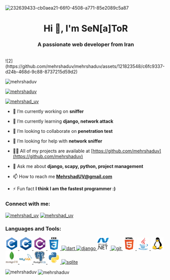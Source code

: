 ![232639433-cb0aea21-66f0-4508-a771-85e2089c5a87](https://github.com/mehrshaduv/mehrshaduv/assets/121823548/bc992342-b2fb-40cf-a9b7-26dc0a11584b)
<br>
<h1 align="center">Hi 👋, I'm SeN[a]ToR</h1>
<h3 align="center">A passionate web developer from Iran</h3>
<br>
![2](https://github.com/mehrshaduv/mehrshaduv/assets/121823548/c6fc9337-d24b-468d-9c88-8737215d59d2)
<br>
<p align="left"> <img src="https://komarev.com/ghpvc/?username=mehrshaduv&label=Profile%20views&color=0e75b6&style=flat" alt="mehrshaduv" /> </p>

<p align="left"> <a href="https://github.com/ryo-ma/github-profile-trophy"><img src="https://github-profile-trophy.vercel.app/?username=mehrshaduv" alt="mehrshaduv" /></a> </p>

<p align="left"> <a href="https://twitter.com/mehrshad_uv" target="blank"><img src="https://img.shields.io/twitter/follow/mehrshad_uv?logo=twitter&style=for-the-badge" alt="mehrshad_uv" /></a> </p>

- 🔭 I’m currently working on **sniffer**

- 🌱 I’m currently learning **django, network attack**

- 👯 I’m looking to collaborate on **penetration test**

- 🤝 I’m looking for help with **network sniffer**

- 👨‍💻 All of my projects are available at [https://github.com/mehrshaduv](https://github.com/mehrshaduv)

- 💬 Ask me about **django, scapy, python, project management**

- 📫 How to reach me **MehrshadUV@gmail.com**

- ⚡ Fun fact **I think I am the fastest programmer :)**

<h3 align="left">Connect with me:</h3>
<p align="left">
<a href="https://twitter.com/mehrshad_uv" target="blank"><img align="center" src="https://raw.githubusercontent.com/rahuldkjain/github-profile-readme-generator/master/src/images/icons/Social/twitter.svg" alt="mehrshad_uv" height="30" width="40" /></a>
<a href="https://instagram.com/mehrshad_uv" target="blank"><img align="center" src="https://raw.githubusercontent.com/rahuldkjain/github-profile-readme-generator/master/src/images/icons/Social/instagram.svg" alt="mehrshad_uv" height="30" width="40" /></a>
</p>

<h3 align="left">Languages and Tools:</h3>
<p align="left"> <a href="https://www.cprogramming.com/" target="_blank" rel="noreferrer"> <img src="https://raw.githubusercontent.com/devicons/devicon/master/icons/c/c-original.svg" alt="c" width="40" height="40"/> </a> <a href="https://www.w3schools.com/cpp/" target="_blank" rel="noreferrer"> <img src="https://raw.githubusercontent.com/devicons/devicon/master/icons/cplusplus/cplusplus-original.svg" alt="cplusplus" width="40" height="40"/> </a> <a href="https://www.w3schools.com/cs/" target="_blank" rel="noreferrer"> <img src="https://raw.githubusercontent.com/devicons/devicon/master/icons/csharp/csharp-original.svg" alt="csharp" width="40" height="40"/> </a> <a href="https://www.w3schools.com/css/" target="_blank" rel="noreferrer"> <img src="https://raw.githubusercontent.com/devicons/devicon/master/icons/css3/css3-original-wordmark.svg" alt="css3" width="40" height="40"/> </a> <a href="https://dart.dev" target="_blank" rel="noreferrer"> <img src="https://www.vectorlogo.zone/logos/dartlang/dartlang-icon.svg" alt="dart" width="40" height="40"/> </a> <a href="https://www.djangoproject.com/" target="_blank" rel="noreferrer"> <img src="https://cdn.worldvectorlogo.com/logos/django.svg" alt="django" width="40" height="40"/> </a> <a href="https://dotnet.microsoft.com/" target="_blank" rel="noreferrer"> <img src="https://raw.githubusercontent.com/devicons/devicon/master/icons/dot-net/dot-net-original-wordmark.svg" alt="dotnet" width="40" height="40"/> </a> <a href="https://git-scm.com/" target="_blank" rel="noreferrer"> <img src="https://www.vectorlogo.zone/logos/git-scm/git-scm-icon.svg" alt="git" width="40" height="40"/> </a> <a href="https://www.w3.org/html/" target="_blank" rel="noreferrer"> <img src="https://raw.githubusercontent.com/devicons/devicon/master/icons/html5/html5-original-wordmark.svg" alt="html5" width="40" height="40"/> </a> <a href="https://www.java.com" target="_blank" rel="noreferrer"> <img src="https://raw.githubusercontent.com/devicons/devicon/master/icons/java/java-original.svg" alt="java" width="40" height="40"/> </a> <a href="https://www.linux.org/" target="_blank" rel="noreferrer"> <img src="https://raw.githubusercontent.com/devicons/devicon/master/icons/linux/linux-original.svg" alt="linux" width="40" height="40"/> </a> <a href="https://www.mongodb.com/" target="_blank" rel="noreferrer"> <img src="https://raw.githubusercontent.com/devicons/devicon/master/icons/mongodb/mongodb-original-wordmark.svg" alt="mongodb" width="40" height="40"/> </a> <a href="https://www.mysql.com/" target="_blank" rel="noreferrer"> <img src="https://raw.githubusercontent.com/devicons/devicon/master/icons/mysql/mysql-original-wordmark.svg" alt="mysql" width="40" height="40"/> </a> <a href="https://www.postgresql.org" target="_blank" rel="noreferrer"> <img src="https://raw.githubusercontent.com/devicons/devicon/master/icons/postgresql/postgresql-original-wordmark.svg" alt="postgresql" width="40" height="40"/> </a> <a href="https://www.python.org" target="_blank" rel="noreferrer"> <img src="https://raw.githubusercontent.com/devicons/devicon/master/icons/python/python-original.svg" alt="python" width="40" height="40"/> </a> <a href="https://www.sqlite.org/" target="_blank" rel="noreferrer"> <img src="https://www.vectorlogo.zone/logos/sqlite/sqlite-icon.svg" alt="sqlite" width="40" height="40"/> </a> </p>

<p><img align="left" src="https://github-readme-stats.vercel.app/api/top-langs?username=mehrshaduv&show_icons=true&locale=en&layout=compact" alt="mehrshaduv" /></p>

<p>&nbsp;<img align="center" src="https://github-readme-stats.vercel.app/api?username=mehrshaduv&show_icons=true&locale=en" alt="mehrshaduv" /></p>

